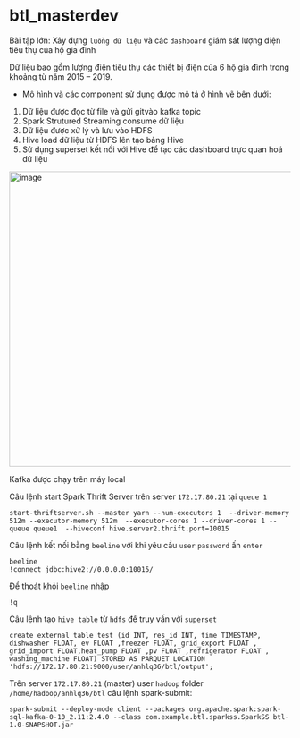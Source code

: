 # btl_masterdev
Bài tập lớn: Xây dựng `luồng dữ liệu` và các `dashboard` giám sát lượng điện tiêu thụ của hộ gia đình

Dữ liệu bao gồm lượng điện tiêu thụ các thiết bị điện của 6 hộ gia đình trong khoảng từ năm 2015 – 2019.

-	Mô hình và các component sử dụng được mô tả ở hình vẽ bên dưới:

1)	Dữ liệu được đọc từ file và gửi gitvào kafka topic
2)	Spark Strutured Streaming consume dữ liệu
3)	Dữ liệu được xử lý và lưu vào HDFS
4)	Hive load dữ liệu từ HDFS lên tạo bảng Hive
5)	Sử dụng superset kết nối với Hive để tạo các dashboard trực quan hoá dữ liệu

<img width="528" alt="image" src="https://user-images.githubusercontent.com/72133178/184479184-791b6d29-cf0d-4fb0-bda8-9ce226af16b5.png">

Kafka được chạy trên máy local  

Câu lệnh start Spark Thrift Server trên server `172.17.80.21` tại `queue 1`

    start-thriftserver.sh --master yarn --num-executors 1  --driver-memory 512m --executor-memory 512m  --executor-cores 1 --driver-cores 1 --queue queue1  --hiveconf hive.server2.thrift.port=10015
Câu lệnh kết nối bằng `beeline` với khi yêu cầu `user` `password` ấn `enter` 
    
    beeline
    !connect jdbc:hive2://0.0.0.0:10015/
Để thoát khỏi `beeline` nhập 
    
    !q
Câu lệnh tạo `hive table` từ `hdfs` để truy vấn với `superset`

    create external table test (id INT, res_id INT, time TIMESTAMP, dishwasher FLOAT, ev FLOAT ,freezer FLOAT, grid_export FLOAT , grid_import FLOAT,heat_pump FLOAT ,pv FLOAT ,refrigerator FLOAT , washing_machine FLOAT) STORED AS PARQUET LOCATION 'hdfs://172.17.80.21:9000/user/anhlq36/btl/output';

Trên server `172.17.80.21` (master) user `hadoop` folder `/home/hadoop/anhlq36/btl` câu lệnh spark-submit:

    spark-submit --deploy-mode client --packages org.apache.spark:spark-sql-kafka-0-10_2.11:2.4.0 --class com.example.btl.sparkss.SparkSS btl-1.0-SNAPSHOT.jar